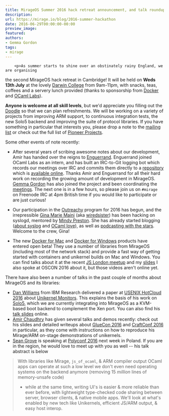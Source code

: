 ```yaml
---
title: MirageOS Summer 2016 hack retreat announcement, and talk roundup
description:
url: https://mirage.io/blog/2016-summer-hackathon
date: 2016-06-29T00:00:00-00:00
preview_image:
featured:
authors:
- Gemma Gordon
tags:
- mirage
---
```



        <p>As summer starts to shine over an obstinately rainy England, we are organising
the second MirageOS hack retreat in Cambridge!  It will be held on <strong>Weds 13th
July</strong> at the lovely <a href="https://www.darwin.cam.ac.uk">Darwin College</a> from
9am-11pm, with snacks, teas, coffees and a servery lunch provided (thanks to
sponsorship from <a href="http://docker.com">Docker</a> and <a href="https://ocaml.io">OCaml Labs</a>).</p>
<p><strong>Anyone is welcome at all skill levels</strong>, but we'd appreciate you filling out the
<a href="http://doodle.com/poll/ngbbviwyb9e65uiw">Doodle</a> so that we can plan
refreshments.  We will be working on a variety of projects from improving ARM
support, to continuous integration tests, the new Solo5 backend and improving
the suite of protocol libraries.  If you have something in particular that
interests you, please drop a note to the <a href="https://mirage.io/community">mailing list</a> or check
out the full list of <a href="https://github.com/mirage/mirage-www/wiki/Pioneer-Projects">Pioneer Projects</a>.</p>
<p>Some other events of note recently:</p>
<ul>
<li>
<p>After several years of scribing awesome notes about our development, Amir has handed over the reigns to <a href="https://github.com/engil">Enguerrand</a>.
Enguerrand joined OCaml Labs as an intern, and has built an IRC-to-Git logging bot which records our meetings over IRC and commits them
directly to a <a href="https://github.com/hannesm/canopy-data">repository</a> which is <a href="http://canopy.mirage.io/irclogs">available online</a>.  Thanks Amir
and Enguerrand for all their hard work on recording the growing amount of development in MirageOS.  <a href="https://ocaml.io/w/User:GemmaG">Gemma Gordon</a>
has also joined the project and been coordinating the <a href="https://github.com/mirage/mirage-www/wiki/Call-Agenda">meetings</a>.  The next one is in a
few hours, so please join us on <code>#mirage</code> on Freenode IRC at 4pm British time if you would like to participate or are just curious!</p>
</li>
<li>
<p>Our participation in the <a href="https://wiki.gnome.org/Outreachy/2016/MayAugust">Outreachy</a> program for 2016 has begun, and the irrepressible
<a href="http://www.gina.codes">Gina Marie Maini</a> (aka <a href="http://twitter.com/wiredsis">wiredsister</a>) has been hacking on syslogd, mentored by <a href="http://somerandomidiot.com">Mindy Preston</a>.
She has already started blogging (<a href="http://www.gina.codes/ocaml/2016/06/06/syslog-a-tale-of-specifications.html">about syslog</a> and <a href="http://www.gina.codes/ocaml/2016/02/14/dear-ocaml-i-love-you.html">OCaml love</a>), as well as <a href="http://hanselminutes.com/531/living-functional-programming-with-ocaml-and-gina-marie-maini">podcasting with the stars</a>.  Welcome to the crew, Gina!</p>
</li>
<li>
<p>The new <a href="https://docs.docker.com/engine/installation/mac/">Docker for Mac</a> and <a href="https://docs.docker.com/engine/installation/windows/">Docker for Windows</a> products have entered open beta! They use a number of libraries from MirageOS (including most of the network stack) and provide a fast way of getting started with containers and unikernel builds on Mac and Windows.  You can find talks about it at the recent <a href="https://ocaml.io/w/Blog:News/FP_Meetup:_OCaml,_Facebook_and_Docker_at_Jane_Street">JS London meetup</a> and my <a href="http://www.slideshare.net/AnilMadhavapeddy/advanced-docker-developer-workflows-on-macos-x-and-windows">slides</a>  I also spoke at OSCON 2016 about it, but those videos aren't online yet.</p>
</li>
</ul>
<p>There have also been a number of talks in the past couple of months about MirageOS and its libraries:</p>
<ul>
<li><a href="http://researcher.watson.ibm.com/researcher/view.php?person=us-djwillia">Dan Williams</a> from IBM Research delivered a paper at <a href="https://www.usenix.org/conference/hotcloud16/workshop-program/presentation/williams">USENIX HotCloud 2016</a> about <a href="https://www.usenix.org/system/files/conference/hotcloud16/hotcloud16_williams.pdf">Unikernel Monitors</a>. This explains the basis of his work on <a href="https://mirage.io/blog/introducing-solo5">Solo5</a>, which we are currently integrating into MirageOS as a KVM-based boot backend to complement the Xen port.  You can also find his <a href="https://www.usenix.org/sites/default/files/conference/protected-files/hotcloud16_slides_williams.pdf">talk slides</a> online.
</li>
<li><a href="https://twitter.com/amirmc">Amir Chaudhry</a> has given several talks and demos recently: check out his slides and detailed
writeups about <a href="http://amirchaudhry.com/gluecon2016">GlueCon 2016</a> and <a href="http://amirchaudhry.com/craftconf2016">CraftConf 2016</a> in particular,
as they come with instructions on how to reproduce his Mirage/ARM on-stage demonstrations of unikernels.
</li>
<li><a href="https://twitter.com/sgrove">Sean Grove</a> is speaking at <a href="http://polyconf.com">Polyconf 2016</a> next week in Poland.  If you are in the region, he would love to meet up with you as well -- his talk abstract is below
</li>
</ul>
<blockquote>
<p>With libraries like Mirage, <code>js_of_ocaml</code>, &amp; ARM compiler output OCaml apps can operate at such a low level
we don't even need operating systems on the backend anymore (removing 15 <em>million</em> lines of memory-unsafe code)</p>
<ul>
<li>while at the same time, writing UI's is easier &amp; more reliable than ever before, with lightweight type-checked
code sharing between server, browser clients, &amp; native mobile apps. We'll look at what's enabled by new tech
like Unikernels, efficient JS/ARM output, &amp; easy host interop.
</li>
</ul>
</blockquote>

      
